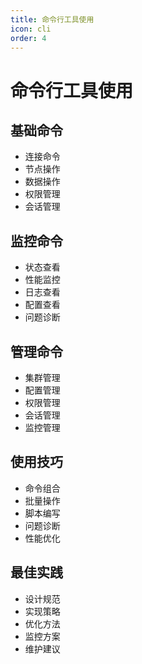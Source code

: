 ```yaml
---
title: 命令行工具使用
icon: cli
order: 4
---
```


# 命令行工具使用

## 基础命令
- 连接命令
- 节点操作
- 数据操作
- 权限管理
- 会话管理

## 监控命令
- 状态查看
- 性能监控
- 日志查看
- 配置查看
- 问题诊断

## 管理命令
- 集群管理
- 配置管理
- 权限管理
- 会话管理
- 监控管理

## 使用技巧
- 命令组合
- 批量操作
- 脚本编写
- 问题诊断
- 性能优化

## 最佳实践
- 设计规范
- 实现策略
- 优化方法
- 监控方案
- 维护建议
